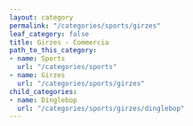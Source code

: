 ```yaml
---
layout: category
permalink: "/categories/sports/girzes"
leaf_category: false
title: Girzes - Commercia
path_to_this_category:
- name: Sports
  url: "/categories/sports"
- name: Girzes
  url: "/categories/sports/girzes"
child_categories:
- name: Dinglebop
  url: "/categories/sports/girzes/dinglebop"
---
```


